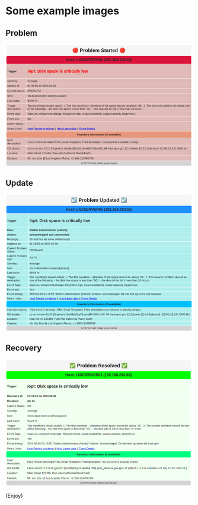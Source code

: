 # Some example images
## Problem
![Zabbix_Problem_Example](Zabbix_Problem_Example.png)

## Update
![Zabbix_Update_Example](Zabbix_Update_Example.png)

## Recovery
![Zabbix_Recovery_Example](Zabbix_Recovery_Example.png)

(Enjoy)

